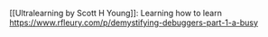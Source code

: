 [[Ultralearning by Scott H Young]]: Learning how to learn  
https://www.rfleury.com/p/demystifying-debuggers-part-1-a-busy
